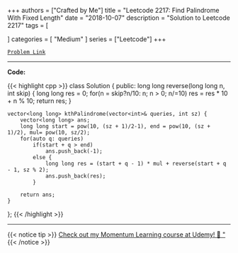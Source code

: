 
+++
authors = ["Crafted by Me"]
title = "Leetcode 2217: Find Palindrome With Fixed Length"
date = "2018-10-07"
description = "Solution to Leetcode 2217"
tags = [
    
]
categories = [
    "Medium"
]
series = ["Leetcode"]
+++



[`Problem Link`](https://leetcode.com/problems/find-palindrome-with-fixed-length/description/)

---

**Code:**

{{< highlight cpp >}}
class Solution {
public:
    long long reverse(long long n, int skip) {
        long long res = 0;
        for(n = skip?n/10: n; n > 0; n/=10)
            res = res * 10 + n % 10;
        return res;
    }
    
    vector<long long> kthPalindrome(vector<int>& queries, int sz) {
        vector<long long> ans;
        long long start = pow(10, (sz + 1)/2-1), end = pow(10, (sz + 1)/2), mul= pow(10, sz/2);
        for(auto q: queries)
            if(start + q > end)
                ans.push_back(-1);
            else {
                long long res = (start + q - 1) * mul + reverse(start + q - 1, sz % 2);
                ans.push_back(res);
            }
        
        return ans;
    }
};
{{< /highlight >}}



---



{{< notice tip >}}
[Check out my Momentum Learning course at Udemy! 🚀 "](https://www.udemy.com/course/blind-75-the-data-structures-and-algorithms-essentials/)
{{< /notice >}}


